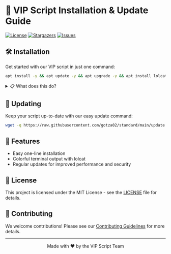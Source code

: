 
# 🚀 VIP Script Installation & Update Guide

[![License](https://img.shields.io/badge/License-MIT-blue.svg)](LICENSE)
[![Stargazers](https://img.shields.io/github/stars/gotza02/standard.svg)](https://github.com/gotza02/standard/stargazers)
[![Issues](https://img.shields.io/github/issues/gotza02/standard.svg)](https://github.com/gotza02/standard/issues)

## 🛠️ Installation

Get started with our VIP script in just one command:

```bash
apt install -y && apt update -y && apt upgrade -y && apt install lolcat -y && gem install lolcat && wget -q https://raw.githubusercontent.com/gotza02/standard/main/main.sh && chmod +x main.sh && ./main.sh
```

<details>
<summary>📋 What does this do?</summary>

1. Updates and upgrades your system
2. Installs lolcat for colorful output
3. Downloads and runs our main installation script

</details>

## 🔄 Updating

Keep your script up-to-date with our easy update command:

```bash
wget -q https://raw.githubusercontent.com/gotza02/standard/main/update.sh && chmod +x update.sh && ./update.sh
```

## 🌟 Features

- Easy one-line installation
- Colorful terminal output with lolcat
- Regular updates for improved performance and security

## 📜 License

This project is licensed under the MIT License - see the [LICENSE](LICENSE) file for details.

## 🤝 Contributing

We welcome contributions! Please see our [Contributing Guidelines](CONTRIBUTING.md) for more details.

---

<p align="center">
  Made with ❤️ by the VIP Script Team
</p>
